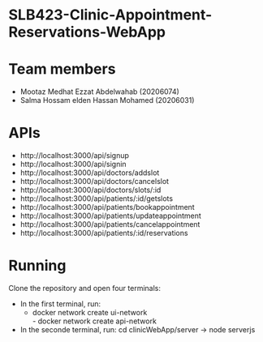# SLB423-Clinic-Appointment-Reservations-WebApp

# Team members
- Mootaz Medhat Ezzat Abdelwahab    (20206074)
- Salma Hossam elden Hassan Mohamed (20206031)

# APIs 
- http://localhost:3000/api/signup
- http://localhost:3000/api/signin
- http://localhost:3000/api/doctors/addslot
- http://localhost:3000/api/doctors/cancelslot
- http://localhost:3000/api/doctors/slots/:id
- http://localhost:3000/api/patients/:id/getslots
- http://localhost:3000/api/patients/bookappointment
- http://localhost:3000/api/patients/updateappointment
- http://localhost:3000/api/patients/cancelappointment
- http://localhost:3000/api/patients/:id/reservations

# Running
Clone the repository and open four terminals:
- In the first terminal, run:
  - docker network create ui-network<br>                                                                                                                                                    - docker network create api-network
- In the seconde terminal, run:
cd clinicWebApp/server -> node serverjs
